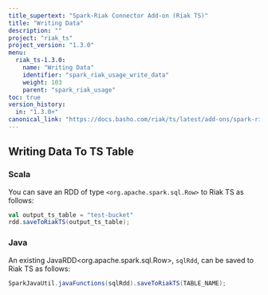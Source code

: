 ```yaml
---
title_supertext: "Spark-Riak Connector Add-on (Riak TS)"
title: "Writing Data"
description: ""
project: "riak_ts"
project_version: "1.3.0"
menu:
  riak_ts-1.3.0:
    name: "Writing Data"
    identifier: "spark_riak_usage_write_data"
    weight: 103
    parent: "spark_riak_usage"
toc: true
version_history:
  in: "1.3.0+"
canonical_link: "https://docs.basho.com/riak/ts/latest/add-ons/spark-riak-connector/usage/writing-data"
---
```


## Writing Data To TS Table

### Scala

You can save an RDD of type `<org.apache.spark.sql.Row>` to Riak TS as follows:

```scala
val output_ts_table = "test-bucket"
rdd.saveToRiakTS(output_ts_table);
```

### Java

An existing JavaRDD<org.apache.spark.sql.Row>, `sqlRdd`, can be saved to Riak TS as follows:

```java
SparkJavaUtil.javaFunctions(sqlRdd).saveToRiakTS(TABLE_NAME);
```
